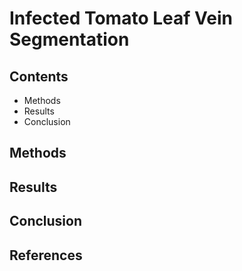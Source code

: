# Infected Tomato Leaf Vein Segmentation
## Contents
- Methods
- Results
- Conclusion
## Methods
## Results
## Conclusion
## References
